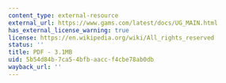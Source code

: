 ```yaml
---
content_type: external-resource
external_url: https://www.gams.com/latest/docs/UG_MAIN.html
has_external_license_warning: true
license: https://en.wikipedia.org/wiki/All_rights_reserved
status: ''
title: PDF - 3.1MB
uid: 5b54d84b-7ca5-4bfb-aacc-f4cbe78ab0db
wayback_url: ''
---
```

